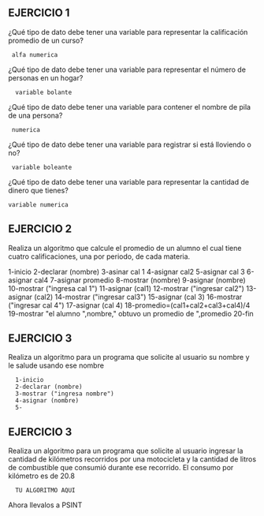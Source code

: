 ## EJERCICIO 1

¿Qué tipo de dato debe tener una variable para representar la calificación promedio de un
curso?

     alfa numerica

¿Qué tipo de dato debe tener una variable para representar el número de personas en un
hogar?

      variable bolante

¿Qué tipo de dato debe tener una variable para contener el nombre de pila de una persona?

     numerica

¿Qué tipo de dato debe tener una variable para registrar si está lloviendo o no?

     variable boleante

¿Qué tipo de dato debe tener una variable para representar la cantidad de dinero que
tienes?

    variable numerica
      
## EJERCICIO 2

Realiza un algoritmo que calcule el promedio de un alumno el cual tiene cuatro calificaciones, una por periodo, de cada materia.

   1-inicio
   2-declarar (nombre)
   3-asinar cal 1
   4-asignar cal2
   5-asignar cal 3
   6-asignar cal4
   7-asignar promedio
   8-mostrar (nombre)
   9-asignar (nombre)
   10-mostrar ("ingresa cal 1")
   11-asignar (cal1)
   12-mostrar ("ingresar cal2")
   13-asignar (cal2)
   14-mostrar ("ingresar cal3")
   15-asignar (cal 3)
   16-mostrar ("ingresar cal 4")
   17-asignar (cal 4)
   18-promedio=(cal1+cal2+cal3+cal4)/4
   19-mostrar "el alumno ",nombre," obtuvo un promedio de ",promedio
   20-fin
   ## EJERCICIO 3

Realiza un algoritmo para un programa que solicite al usuario su nombre y le salude usando ese nombre

      1-inicio
      2-declarar (nombre)
      3-mostrar ("ingresa nombre")
      4-asignar (nombre)
      5-
## EJERCICIO 3

Realiza un algoritmo para  un programa que solicite al usuario ingresar la cantidad de kilómetros recorridos por una motocicleta y la cantidad de litros de combustible que consumió durante ese recorrido. El consumo por kilómetro es de 20.8

      TU ALGORITMO AQUI  

Ahora llevalos a PSINT
